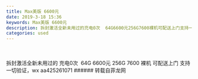 ```yaml
---
title: Max美版 6600元
date: 2019-3-18 15:36
keywords: Max美版 6600元
description: 拆封激活全新未用过的充电0次  64G6600元256G7600裸机可配送上门支持一切验证，wxaa425261071
categories: used
---
```

<td class="t_f" id="postmessage_3249654">

<br/>
<br/>
拆封激活全新未用过的 充电0次  64G 6600元 256G 7600 裸机 可配送上门 支持一切验证，wx aa425261071</td>
###### 转载自菲龙网
